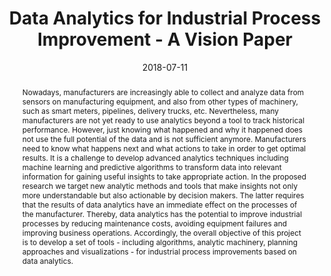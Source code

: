 ---
abstract: Nowadays, manufacturers are increasingly able to collect and analyze data
  from sensors on manufacturing equipment, and also from other types of machinery,
  such as smart meters, pipelines, delivery trucks, etc. Nevertheless, many manufacturers
  are not yet ready to use analytics beyond a tool to track historical performance.
  However, just knowing what happened and why it happened does not use the full potential
  of the data and is not sufficient anymore. Manufacturers need to know what happens
  next and what actions to take in order to get optimal results. It is a challenge
  to develop advanced analytics techniques including machine learning and predictive
  algorithms to transform data into relevant information for gaining useful insights
  to take appropriate action. In the proposed research we target new analytic methods
  and tools that make insights not only more understandable but also actionable by
  decision makers. The latter requires that the results of data analytics have an
  immediate effect on the processes of the manufacturer. Thereby, data analytics has
  the potential to improve industrial processes by reducing maintenance costs, avoiding
  equipment failures and improving business operations. Accordingly, the overall objective
  of this project is to develop a set of tools - including algorithms, analytic machinery,
  planning approaches and visualizations - for industrial process improvements based
  on data analytics.
authors:
- Stefan Thalmann
- Jürgen Mangler
- Tobias Schreck
- Christian Huemer
- Marc Streit
- Florian Pauker
- Georg Weichhart
- Stefan Schulte
- Christian Kittl
- Christoph Pollak
- Matej Vukovic
- Gertrude Kappel
- Milot Gashi
- Stefanie Rinderle-Ma
- Josef Suschnigg
- Nikolina Jekic
- Stefanie Lindstaedt
date: '2018-07-11'
featured: false
publication_types:
- '0'
publishDate: '2018-07-11'
title: Data Analytics for Industrial Process Improvement - A Vision Paper
url_pdf: https://publik.tuwien.ac.at/files/publik_276777.pdf
---